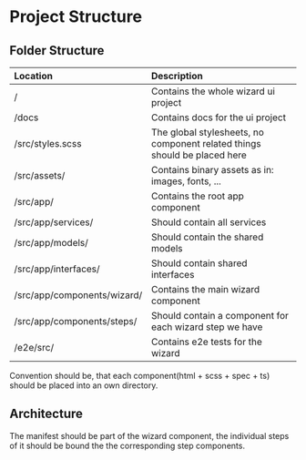 # Project Structure

## Folder Structure

| Location                    | Description                                                               |
|:----------------------------|:--------------------------------------------------------------------------|
| /                           | Contains the whole wizard ui project                                      |
| /docs                       | Contains docs for the ui project                                          |
| /src/styles.scss            | The global stylesheets, no component related things should be placed here |
| /src/assets/                | Contains binary assets as in: images, fonts, ...                          |
| /src/app/                   | Contains the root app component                                           |
| /src/app/services/          | Should contain all services                                               |
| /src/app/models/            | Should contain the shared models                                          |
| /src/app/interfaces/        | Should contain shared interfaces                                          |
| /src/app/components/wizard/ | Contains the main wizard component                                        |
| /src/app/components/steps/  | Should contain a component for each wizard step we have                   |
| /e2e/src/                   | Contains e2e tests for the wizard                                         |

Convention should be, that each component(html + scss + spec + ts) should be placed into an own directory.

## Architecture

The manifest should be part of the wizard component, the individual steps of it
should be bound the the corresponding step components.